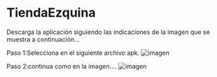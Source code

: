 # TiendaEzquina
Descarga la aplicación siguiendo las indicaciones de la imagen que se muestra a continuación...

Paso 1:Selecciona en el siguiente archivo apk.
![imagen](https://github.com/Nikrovikey/miappApk/assets/134122438/e3d4c9da-d002-434f-b970-94cdee702636)


Paso 2:continua como en la imagen....
![imagen](https://github.com/Nikrovikey/miappApk/assets/134122438/de147e7b-fe0f-487d-a0de-ec45116ea85b)
